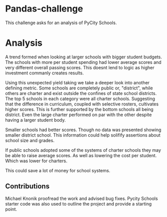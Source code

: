 # Pandas-challenge

This challenge asks for an analysis of PyCity Schools.

# Analysis
A trend formed when looking at larger schools with bigger student budgets. The schools with more per student spending had lower average scores and very different overall passing scores. This doesnt lend to logic as higher investment commanly creates results. 
 
Using this unexpected yield taking we take a deeper look into another defining metric. Some schools are completely public or, "district", while others are charter and exist outside the confines of state school districts. The top 5 schools in each category were all charter schools. Suggesting that the difference in curriculum, coupled with selective rosters, cultivates higher scores. This is further supported by the bottom schools all being district. Even the large charter performed on par with the other despite having a larger student body. 

Smaller schools had better scores. Though no data was presented showing smaller district school. This information could help solifify assertions about school size and grades.

If public schools adopted some of the systems of charter schools they may be able to raise average scores. As well as lowering the cost per student. Which was lower for charters.

This could save a lot of money for school systems.


## Contributions
Michael Knonik proofread the work and advised bug fixes.
Pycity Schools starter code was also used to outline the project and provide a starting point.  